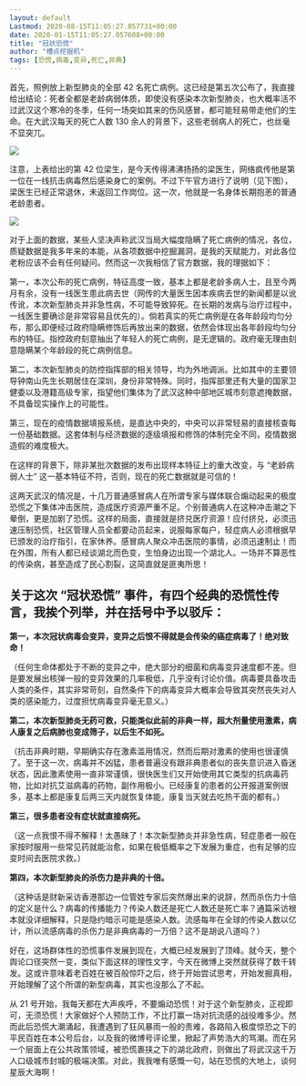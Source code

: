 ```yaml
---
layout: default
Lastmod: 2020-08-15T11:05:27.057731+00:00
date: 2020-01-15T11:05:27.057608+00:00
title: "冠状恐慌"
author: "槽点挖掘机"
tags: [恐慌,病毒,变异,死亡,非典]
---
```


首先，照例放上新型肺炎的全部 42 名死亡病例。这已经是第五次公布了，我直接给出结论：死者全都是老龄病弱体质，即使没有感染本次新型肺炎，也大概率活不过武汉这个寒冷的冬季，任何一场突如其来的伤风感冒，都可能轻易带走他们的生命。在大武汉每天的死亡人数 130 余人的背景下，这些老弱病人的死亡，也丝毫不显突兀。

![](https://images.weserv.nl/?url=https%3A//www.com21.com/wp-content/uploads/2020/01/640-22.jpg)

注意，上表给出的第 42 位梁生，是今天传得沸沸扬扬的梁医生，网络疯传他是第一位在一线抗击病毒然后感染身亡的案例。不过下午官方进行了说明（见下图），梁医生已经正常退休，未返回工作岗位。这一次，他就是一名身体长期抱恙的普通老龄患者。

![](https://images.weserv.nl/?url=https%3A//www.com21.com/wp-content/uploads/2020/01/640-23.jpg)

对于上面的数据，某些人坚决声称武汉当局大幅度隐瞒了死亡病例的情况，各位，质疑数据是我多年来的本能，从各项数据中挖掘漏洞，是我的天赋能力，对此各位老粉应该不会有任何疑问。然而这一次我相信了官方数据，我的理据如下：

第一，本次公布的死亡病例，特征高度一致，基本上都是老龄多病人士，且至今两月有余，没有一线医生患此病去世（网传的大量医生因本疾病去世的新闻都是以讹传讹，本次新型肺炎并非急性病，不可能导致猝死。在长期的发病与治疗过程中，一线医生要确诊是非常容易且优先的）。倘若真实的死亡病例是在各年龄段均匀分布，那么即便经过政府隐瞒修饰后再放出来的数据，依然会体现出各年龄段均匀分布的特征。指控政府刻意抽出了年轻人的死亡病例，是无逻辑的。政府毫无理由刻意隐瞒某个年龄段的死亡病例信息。

第二，本次新型肺炎的防控指挥部的相关领导，均为外地调派。比如其中的主要领导钟南山先生长期居住在深圳，身份非常特殊。同时，指挥部里还有大量的国家卫健委以及港籍高级专家，指望他们集体为了武汉这种中部地区城市刻意遮掩数据，不具备现实操作上的可能性。

第三，现在的疫情数据填报系统，是直达中央的，中央可以非常轻易的直接核查每一份基础数据。这套体制与经济数据的逐级填报和修饰的体制完全不同，疫情数据造假的难度极大。

在这样的背景下，除非某批次数据的发布出现样本特征上的重大改变，与 “老龄病弱人士” 这一基本特征不符，否则，现在的死亡数据就是可信的！

这两天武汉的情况是，十几万普通感冒病人在所谓专家与媒体联合煽动起来的极度恐慌之下集体冲击医院，造成医疗资源严重不足。个别普通病人在这种冲击潮之下晕倒，更是加剧了恐慌。这样的局面，直接就是挤兑医疗资源！应付挤兑，必须迅速压制恐慌，社区管理人员全都要动员起来，说服每家每户，轻症病人必须根据早已颁发的治疗指引，在家休养。感冒病人聚众冲击医院的事情，必须迅速制止！而在外围，所有人都已经谈湖北而色变，生怕身边出现一个湖北人。一场并不算恶性的传染病，甚至造成了民心割裂，这简直就是匪夷所思！

**关于这次 “冠状恐慌” 事件，有四个经典的恐慌性传言，我挨个列举，并在括号中予以驳斥：**
-----------------------------------------------

**第一，本次冠状病毒会变异，变异之后恨不得就是会传染的癌症病毒了！绝对致命！**

（任何生命体都处于不断的变异之中，绝大部分的细菌和病毒变异速度都不差。但是要发展出核弹一般的变异效果的几率极低，几乎没有讨论价值。病毒要具备攻击人类的条件，其实非常苛刻，自然条件下的病毒变异大概率会导致其突然丧失对人类的感染能力，过度担忧病毒变异毫无意义。）

**第二，本次新型肺炎无药可救，只能类似此前的非典一样，超大剂量使用激素，病人康复之后病肺也变成筛子，以后生不如死。**

（抗击非典时期，早期确实存在激素滥用情况，然而后期对激素的使用也很谨慎了。至于这一次，病毒并不凶猛，患者普遍没有跟非典患者似的丧失意识进入昏迷状态，因此激素使用一直非常谨慎，很快医生们又开始使用其它类型的抗病毒药物，比如对抗艾滋病毒的药物，副作用极小。已经康复的患者的公开报道案例很多，基本上都是康复后两三天内就恢复体能，康复当天就去吃热干面的都有。）

**第三，很多患者没有症状就直接病死。**

（这一点我恨不得不解释！太愚昧了！本次新型肺炎并非急性病，轻症患者一般在家按时服用一些常见药就能治愈，如果在极低概率之下发展为重症，也有足够的应变时间去医院求救。）

**第四，本次新型肺炎的杀伤力是非典的十倍。**

（这种话是财新采访香港那边一位管姓专家后突然爆出来的说辞，然而杀伤力十倍的定义是什么？病毒的传播能力？传染人数还是死亡人数还是死亡率？通篇采访根本就没详细解释，只是隐约暗示可能是感染人数。流感每年在全球的传染人数以亿计，所以流感病毒的杀伤力是非典病毒的一万倍？这不是胡说八道吗？）

好在，这场群体性的恐慌事件发展到现在，大概已经发展到了顶峰。就今天，整个舆论口径突然一变，类似下面这样的理性文字，今天在微博上突然就获得了数千转发。这或许意味着老百姓在被百般惊吓之后，终于开始尝试思考，开始发掘真相，开始理解了这个所谓的新型病毒，其实也没那么了不起。

从 21 号开始，我每天都在大声疾呼，不要煽动恐慌！对于这个新型肺炎，正视即可，无须恐慌！大家做好个人预防工作，不比打赢一场对抗流感的战役难多少。然而此后恐慌大潮涌起，我遭遇到了狂风暴雨一般的责难，各路陷入极度惊恐之下的平民百姓在本公号后台，以及我的微博号评论里，掀起了声势浩大的骂潮。而在另一个层面上在公共政策领域，被恐慌裹挟之下的湖北政府，则做出了将武汉这千万人口级城市封城的极端决策。对此，我我唯有感慨一句，站在恐慌的大地上，谈何星辰大海啊！
